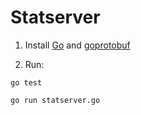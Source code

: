 Statserver
==========

1. Install [Go](http://golang.org) and [goprotobuf](https://code.google.com/p/goprotobuf/)

2. Run:

```go test```

```go run statserver.go```
